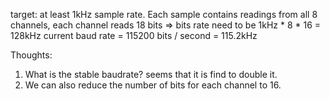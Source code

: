 target: at least 1kHz sample rate. Each sample contains readings from all 8 channels, each channel reads 18 bits
	 => bits rate need to be 1kHz * 8 * 16 = 128kHz
current baud rate = 115200 bits / second = 115.2kHz

Thoughts: 
1. What is the stable baudrate? seems that it is find to double it. 
2. We can also reduce the number of bits for each channel to 16. 
